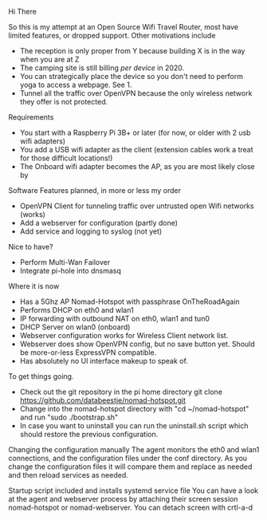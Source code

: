 Hi There

So this is my attempt at an Open Source Wifi Travel Router, most have limited features, or dropped support.
Other motivations include
- The reception is only proper from Y because building X is in the way when you are at Z
- The camping site is still billing *per device* in 2020.
- You can strategically place the device so you don't need to perform yoga to access a webpage. See 1.
- Tunnel all the traffic over OpenVPN because the only wireless network they offer is not protected.

Requirements
- You start with a Raspberry Pi 3B+ or later (for now, or older with 2 usb wifi adapters)
- You add a USB wifi adapter as the client (extension cables work a treat for those difficult locations!)
- The Onboard wifi adapter becomes the AP, as you are most likely close by

Software Features planned, in more or less my order
- OpenVPN Client for tunneling traffic over untrusted open Wifi networks (works)
- Add a webserver for configuration (partly done)
- Add service and logging to syslog (not yet)

Nice to have?
- Perform Multi-Wan Failover
- Integrate pi-hole into dnsmasq

Where it is now
- Has a 5Ghz AP Nomad-Hotspot with passphrase OnTheRoadAgain
- Performs DHCP on eth0 and wlan1
- IP forwarding with outbound NAT on eth0, wlan1 and tun0
- DHCP Server on wlan0 (onboard)
- Webserver configuration works for Wireless Client network list.
- Webserver does show OpenVPN config, but no save button yet. Should be more-or-less ExpressVPN compatible.
- Has absolutely no UI interface makeup to speak of.

To get things going.

- Check out the git repository in the pi home directory
git clone https://github.com/databeestje/nomad-hotspot.git
- Change into the nomad-hotspot directory with "cd ~/nomad-hotspot" and run "sudo ./bootstrap.sh"
- In case you want to uninstall you can run the uninstall.sh script which should restore the previous configuration.

Changing the configuration manually
The agent monitors the eth0 and wlan1 connections, and the configuration files under the conf directory.
As you change the configuration files it will compare them and replace as needed and then reload services as needed.

Startup script included and installs systemd service file
You can have a look at the agent and webserver process by attaching their screen session nomad-hotspot or nomad-webserver. You can detach screen with crtl-a-d

